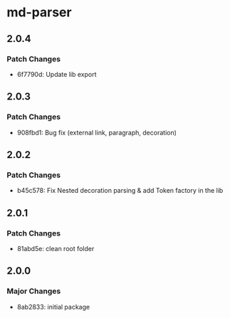 # md-parser

## 2.0.4

### Patch Changes

- 6f7790d: Update lib export

## 2.0.3

### Patch Changes

- 908fbd1: Bug fix (external link, paragraph, decoration)

## 2.0.2

### Patch Changes

- b45c578: Fix Nested decoration parsing & add Token factory in the lib

## 2.0.1

### Patch Changes

- 81abd5e: clean root folder

## 2.0.0

### Major Changes

- 8ab2833: initial package
